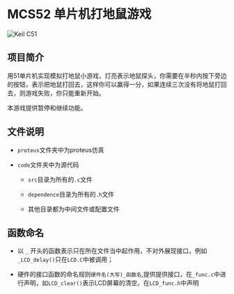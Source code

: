 # MCS52 单片机打地鼠游戏

![Keil C51](https://l-tek.si/wp-content/uploads/2017/08/Keil-logo-300x143.jpg)

## 项目简介
用51单片机实现模拟打地鼠小游戏，灯亮表示地鼠探头，你需要在半秒内按下旁边的按钮，表示把地鼠打回去，这样你可以赢得一分，如果连续三次没有将地鼠打回去，则游戏失败，你只能重新开始。

本游戏提供暂停和继续功能。

## 文件说明
- `proteus`文件夹中为proteus仿真
  
- `code`文件夹中为源代码
  
    - `src`目录为所有的`.c`文件
  
    - `dependence`目录为所有的`.h`文件
  
    - 其他目录都为中间文件或配置文件

## 函数命名
- 以  `_` 开头的函数表示只在所在文件当中起作用，不对外展现接口，例如`_LCD_delay()`只在`LCD.C`中被调用；
  
- 硬件的接口函数的命名规则`硬件名(大写)_函数名`,提供提供接口，在`_func.c`中进行声明，如`LCD_clear()`表示LCD屏幕的清空，在`LCD_func.h`中声明


